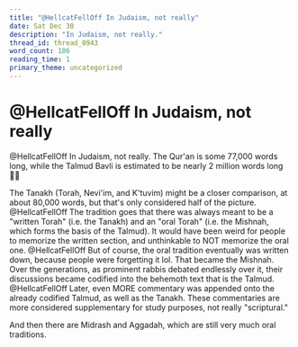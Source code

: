 ```yaml
---
title: "@HellcatFellOff In Judaism, not really"
date: Sat Dec 30
description: "In Judaism, not really."
thread_id: thread_0943
word_count: 186
reading_time: 1
primary_theme: uncategorized
---
```


# @HellcatFellOff In Judaism, not really

@HellcatFellOff In Judaism, not really. The Qur'an is some 77,000 words long, while the Talmud Bavli is estimated to be nearly 2 million words long 😵‍💫

The Tanakh (Torah, Nevi'im, and K'tuvim) might be a closer comparison, at about 80,000 words, but that's only considered half of the picture. @HellcatFellOff The tradition goes that there was always meant to be a "written Torah" (i.e. the Tanakh) and an "oral Torah" (i.e. the Mishnah, which forms the basis of the Talmud). It would have been weird for people to memorize the written section, and unthinkable to NOT memorize the oral one. @HellcatFellOff But of course, the oral tradition eventually was written down, because people were forgetting it lol. That became the Mishnah. Over the generations, as prominent rabbis debated endlessly over it, their discussions became codified into the behemoth text that is the Talmud. @HellcatFellOff Later, even MORE commentary was appended onto the already codified Talmud, as well as the Tanakh. These commentaries are more considered supplementary for study purposes, not really "scriptural."

And then there are Midrash and Aggadah, which are still very much oral traditions.